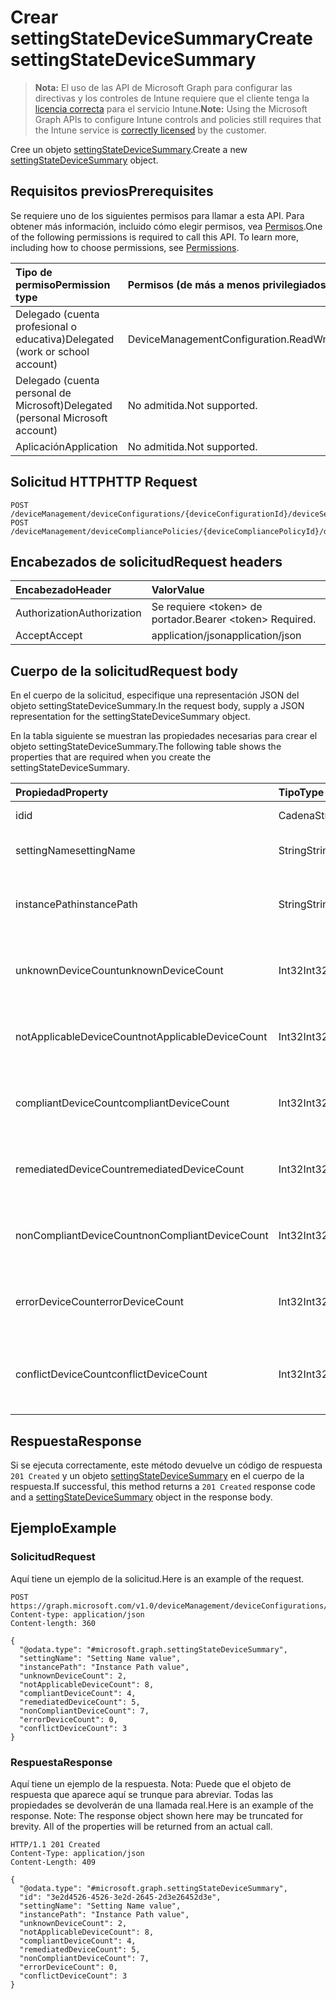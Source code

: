 # <a name="create-settingstatedevicesummary"></a><span data-ttu-id="9a912-101">Crear settingStateDeviceSummary</span><span class="sxs-lookup"><span data-stu-id="9a912-101">Create settingStateDeviceSummary</span></span>

> <span data-ttu-id="9a912-102">**Nota:** El uso de las API de Microsoft Graph para configurar las directivas y los controles de Intune requiere que el cliente tenga la [licencia correcta](https://go.microsoft.com/fwlink/?linkid=839381) para el servicio Intune.</span><span class="sxs-lookup"><span data-stu-id="9a912-102">**Note:** Using the Microsoft Graph APIs to configure Intune controls and policies still requires that the Intune service is [correctly licensed](https://go.microsoft.com/fwlink/?linkid=839381) by the customer.</span></span>

<span data-ttu-id="9a912-103">Cree un objeto [settingStateDeviceSummary](../resources/intune_deviceconfig_settingstatedevicesummary.md).</span><span class="sxs-lookup"><span data-stu-id="9a912-103">Create a new [settingStateDeviceSummary](../resources/intune_deviceconfig_settingstatedevicesummary.md) object.</span></span>
## <a name="prerequisites"></a><span data-ttu-id="9a912-104">Requisitos previos</span><span class="sxs-lookup"><span data-stu-id="9a912-104">Prerequisites</span></span>
<span data-ttu-id="9a912-p101">Se requiere uno de los siguientes permisos para llamar a esta API. Para obtener más información, incluido cómo elegir permisos, vea [Permisos](../../../concepts/permissions_reference.md).</span><span class="sxs-lookup"><span data-stu-id="9a912-p101">One of the following permissions is required to call this API. To learn more, including how to choose permissions, see [Permissions](../../../concepts/permissions_reference.md).</span></span>

|<span data-ttu-id="9a912-107">Tipo de permiso</span><span class="sxs-lookup"><span data-stu-id="9a912-107">Permission type</span></span>|<span data-ttu-id="9a912-108">Permisos (de más a menos privilegiados)</span><span class="sxs-lookup"><span data-stu-id="9a912-108">Permissions (from most to least privileged)</span></span>|
|:---|:---|
|<span data-ttu-id="9a912-109">Delegado (cuenta profesional o educativa)</span><span class="sxs-lookup"><span data-stu-id="9a912-109">Delegated (work or school account)</span></span>|<span data-ttu-id="9a912-110">DeviceManagementConfiguration.ReadWrite.All</span><span class="sxs-lookup"><span data-stu-id="9a912-110">DeviceManagementConfiguration.ReadWrite.All</span></span>|
|<span data-ttu-id="9a912-111">Delegado (cuenta personal de Microsoft)</span><span class="sxs-lookup"><span data-stu-id="9a912-111">Delegated (personal Microsoft account)</span></span>|<span data-ttu-id="9a912-112">No admitida.</span><span class="sxs-lookup"><span data-stu-id="9a912-112">Not supported.</span></span>|
|<span data-ttu-id="9a912-113">Aplicación</span><span class="sxs-lookup"><span data-stu-id="9a912-113">Application</span></span>|<span data-ttu-id="9a912-114">No admitida.</span><span class="sxs-lookup"><span data-stu-id="9a912-114">Not supported.</span></span>|

## <a name="http-request"></a><span data-ttu-id="9a912-115">Solicitud HTTP</span><span class="sxs-lookup"><span data-stu-id="9a912-115">HTTP Request</span></span>
<!-- {
  "blockType": "ignored"
}
-->
``` http
POST /deviceManagement/deviceConfigurations/{deviceConfigurationId}/deviceSettingStateSummaries
POST /deviceManagement/deviceCompliancePolicies/{deviceCompliancePolicyId}/deviceSettingStateSummaries
```

## <a name="request-headers"></a><span data-ttu-id="9a912-116">Encabezados de solicitud</span><span class="sxs-lookup"><span data-stu-id="9a912-116">Request headers</span></span>
|<span data-ttu-id="9a912-117">Encabezado</span><span class="sxs-lookup"><span data-stu-id="9a912-117">Header</span></span>|<span data-ttu-id="9a912-118">Valor</span><span class="sxs-lookup"><span data-stu-id="9a912-118">Value</span></span>|
|:---|:---|
|<span data-ttu-id="9a912-119">Authorization</span><span class="sxs-lookup"><span data-stu-id="9a912-119">Authorization</span></span>|<span data-ttu-id="9a912-120">Se requiere &lt;token&gt; de portador.</span><span class="sxs-lookup"><span data-stu-id="9a912-120">Bearer &lt;token&gt; Required.</span></span>|
|<span data-ttu-id="9a912-121">Accept</span><span class="sxs-lookup"><span data-stu-id="9a912-121">Accept</span></span>|<span data-ttu-id="9a912-122">application/json</span><span class="sxs-lookup"><span data-stu-id="9a912-122">application/json</span></span>|

## <a name="request-body"></a><span data-ttu-id="9a912-123">Cuerpo de la solicitud</span><span class="sxs-lookup"><span data-stu-id="9a912-123">Request body</span></span>
<span data-ttu-id="9a912-124">En el cuerpo de la solicitud, especifique una representación JSON del objeto settingStateDeviceSummary.</span><span class="sxs-lookup"><span data-stu-id="9a912-124">In the request body, supply a JSON representation for the settingStateDeviceSummary object.</span></span>

<span data-ttu-id="9a912-125">En la tabla siguiente se muestran las propiedades necesarias para crear el objeto settingStateDeviceSummary.</span><span class="sxs-lookup"><span data-stu-id="9a912-125">The following table shows the properties that are required when you create the settingStateDeviceSummary.</span></span>

|<span data-ttu-id="9a912-126">Propiedad</span><span class="sxs-lookup"><span data-stu-id="9a912-126">Property</span></span>|<span data-ttu-id="9a912-127">Tipo</span><span class="sxs-lookup"><span data-stu-id="9a912-127">Type</span></span>|<span data-ttu-id="9a912-128">Descripción</span><span class="sxs-lookup"><span data-stu-id="9a912-128">Description</span></span>|
|:---|:---|:---|
|<span data-ttu-id="9a912-129">id</span><span class="sxs-lookup"><span data-stu-id="9a912-129">id</span></span>|<span data-ttu-id="9a912-130">Cadena</span><span class="sxs-lookup"><span data-stu-id="9a912-130">String</span></span>|<span data-ttu-id="9a912-131">Clave de la entidad.</span><span class="sxs-lookup"><span data-stu-id="9a912-131">Key of the entity.</span></span>|
|<span data-ttu-id="9a912-132">settingName</span><span class="sxs-lookup"><span data-stu-id="9a912-132">settingName</span></span>|<span data-ttu-id="9a912-133">String</span><span class="sxs-lookup"><span data-stu-id="9a912-133">String</span></span>|<span data-ttu-id="9a912-134">Nombre de la configuración</span><span class="sxs-lookup"><span data-stu-id="9a912-134">Name of the setting</span></span>|
|<span data-ttu-id="9a912-135">instancePath</span><span class="sxs-lookup"><span data-stu-id="9a912-135">instancePath</span></span>|<span data-ttu-id="9a912-136">String</span><span class="sxs-lookup"><span data-stu-id="9a912-136">String</span></span>|<span data-ttu-id="9a912-137">Nombre de InstancePath para la configuración</span><span class="sxs-lookup"><span data-stu-id="9a912-137">Name of the InstancePath for the setting</span></span>|
|<span data-ttu-id="9a912-138">unknownDeviceCount</span><span class="sxs-lookup"><span data-stu-id="9a912-138">unknownDeviceCount</span></span>|<span data-ttu-id="9a912-139">Int32</span><span class="sxs-lookup"><span data-stu-id="9a912-139">Int32</span></span>|<span data-ttu-id="9a912-140">Número de dispositivos desconocido para la configuración</span><span class="sxs-lookup"><span data-stu-id="9a912-140">Device Unkown count for the setting</span></span>|
|<span data-ttu-id="9a912-141">notApplicableDeviceCount</span><span class="sxs-lookup"><span data-stu-id="9a912-141">notApplicableDeviceCount</span></span>|<span data-ttu-id="9a912-142">Int32</span><span class="sxs-lookup"><span data-stu-id="9a912-142">Int32</span></span>|<span data-ttu-id="9a912-143">Número de dispositivos no aplicables para la configuración</span><span class="sxs-lookup"><span data-stu-id="9a912-143">Device Not Applicable count for the setting</span></span>|
|<span data-ttu-id="9a912-144">compliantDeviceCount</span><span class="sxs-lookup"><span data-stu-id="9a912-144">compliantDeviceCount</span></span>|<span data-ttu-id="9a912-145">Int32</span><span class="sxs-lookup"><span data-stu-id="9a912-145">Int32</span></span>|<span data-ttu-id="9a912-146">Número de dispositivos compatibles para la configuración</span><span class="sxs-lookup"><span data-stu-id="9a912-146">Device Compliant count for the setting</span></span>|
|<span data-ttu-id="9a912-147">remediatedDeviceCount</span><span class="sxs-lookup"><span data-stu-id="9a912-147">remediatedDeviceCount</span></span>|<span data-ttu-id="9a912-148">Int32</span><span class="sxs-lookup"><span data-stu-id="9a912-148">Int32</span></span>|<span data-ttu-id="9a912-149">Número de dispositivos compatibles para la configuración</span><span class="sxs-lookup"><span data-stu-id="9a912-149">Device Compliant count for the setting</span></span>|
|<span data-ttu-id="9a912-150">nonCompliantDeviceCount</span><span class="sxs-lookup"><span data-stu-id="9a912-150">nonCompliantDeviceCount</span></span>|<span data-ttu-id="9a912-151">Int32</span><span class="sxs-lookup"><span data-stu-id="9a912-151">Int32</span></span>|<span data-ttu-id="9a912-152">Número de dispositivos no compatibles para la configuración</span><span class="sxs-lookup"><span data-stu-id="9a912-152">Device NonCompliant count for the setting</span></span>|
|<span data-ttu-id="9a912-153">errorDeviceCount</span><span class="sxs-lookup"><span data-stu-id="9a912-153">errorDeviceCount</span></span>|<span data-ttu-id="9a912-154">Int32</span><span class="sxs-lookup"><span data-stu-id="9a912-154">Int32</span></span>|<span data-ttu-id="9a912-155">Número de errores de dispositivo para la configuración</span><span class="sxs-lookup"><span data-stu-id="9a912-155">Device error count for the setting</span></span>|
|<span data-ttu-id="9a912-156">conflictDeviceCount</span><span class="sxs-lookup"><span data-stu-id="9a912-156">conflictDeviceCount</span></span>|<span data-ttu-id="9a912-157">Int32</span><span class="sxs-lookup"><span data-stu-id="9a912-157">Int32</span></span>|<span data-ttu-id="9a912-158">Número de errores de conflictos de dispositivo para la configuración</span><span class="sxs-lookup"><span data-stu-id="9a912-158">Device conflict error count for the setting</span></span>|



## <a name="response"></a><span data-ttu-id="9a912-159">Respuesta</span><span class="sxs-lookup"><span data-stu-id="9a912-159">Response</span></span>
<span data-ttu-id="9a912-160">Si se ejecuta correctamente, este método devuelve un código de respuesta `201 Created` y un objeto [settingStateDeviceSummary](../resources/intune_deviceconfig_settingstatedevicesummary.md) en el cuerpo de la respuesta.</span><span class="sxs-lookup"><span data-stu-id="9a912-160">If successful, this method returns a `201 Created` response code and a [settingStateDeviceSummary](../resources/intune_deviceconfig_settingstatedevicesummary.md) object in the response body.</span></span>

## <a name="example"></a><span data-ttu-id="9a912-161">Ejemplo</span><span class="sxs-lookup"><span data-stu-id="9a912-161">Example</span></span>
### <a name="request"></a><span data-ttu-id="9a912-162">Solicitud</span><span class="sxs-lookup"><span data-stu-id="9a912-162">Request</span></span>
<span data-ttu-id="9a912-163">Aquí tiene un ejemplo de la solicitud.</span><span class="sxs-lookup"><span data-stu-id="9a912-163">Here is an example of the request.</span></span>
``` http
POST https://graph.microsoft.com/v1.0/deviceManagement/deviceConfigurations/{deviceConfigurationId}/deviceSettingStateSummaries
Content-type: application/json
Content-length: 360

{
  "@odata.type": "#microsoft.graph.settingStateDeviceSummary",
  "settingName": "Setting Name value",
  "instancePath": "Instance Path value",
  "unknownDeviceCount": 2,
  "notApplicableDeviceCount": 8,
  "compliantDeviceCount": 4,
  "remediatedDeviceCount": 5,
  "nonCompliantDeviceCount": 7,
  "errorDeviceCount": 0,
  "conflictDeviceCount": 3
}
```

### <a name="response"></a><span data-ttu-id="9a912-164">Respuesta</span><span class="sxs-lookup"><span data-stu-id="9a912-164">Response</span></span>
<span data-ttu-id="9a912-p102">Aquí tiene un ejemplo de la respuesta. Nota: Puede que el objeto de respuesta que aparece aquí se trunque para abreviar. Todas las propiedades se devolverán de una llamada real.</span><span class="sxs-lookup"><span data-stu-id="9a912-p102">Here is an example of the response. Note: The response object shown here may be truncated for brevity. All of the properties will be returned from an actual call.</span></span>
``` http
HTTP/1.1 201 Created
Content-Type: application/json
Content-Length: 409

{
  "@odata.type": "#microsoft.graph.settingStateDeviceSummary",
  "id": "3e2d4526-4526-3e2d-2645-2d3e26452d3e",
  "settingName": "Setting Name value",
  "instancePath": "Instance Path value",
  "unknownDeviceCount": 2,
  "notApplicableDeviceCount": 8,
  "compliantDeviceCount": 4,
  "remediatedDeviceCount": 5,
  "nonCompliantDeviceCount": 7,
  "errorDeviceCount": 0,
  "conflictDeviceCount": 3
}
```








